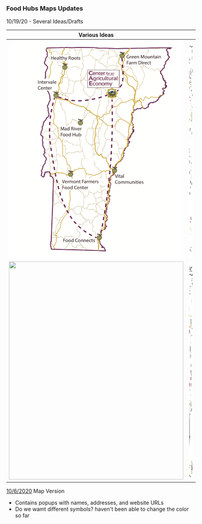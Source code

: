 ### Food Hubs Maps Updates

10/19/20 - Several Ideas/Drafts


|                        Various Ideas                 |                                                      |
| ---------------------------------------------------- | -----------------------------------------------------|
| <img src="cae_map_D1.png" width="464" height="580">  | <img src="cae_map_D2.png" width="464" height="580">  |
| <img src="cae_map_D3.png" width="464" height="580">  | <img src="cae_map_D4.png" width="464" height="580">  |





[10/6/2020](qgis2web_2020_10_05-14_53_10_802125/index.html) Map Version
- Contains popups with names, addresses, and website URLs
- Do we wamt different symbols? haven't been able to change the color so far
